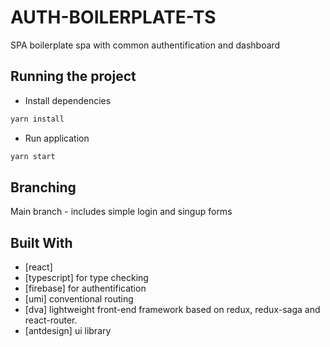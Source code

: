 # AUTH-BOILERPLATE-TS

SPA boilerplate spa with common authentification and dashboard

## Running the project


- Install dependencies

``` bash
yarn install
```

- Run application

``` bash
yarn start
```

## Branching

Main branch - includes simple login and singup forms

## Built With

- [react]
- [typescript] for type checking
- [firebase] for authentification
- [umi] conventional routing 
- [dva] lightweight front-end framework based on redux, redux-saga and react-router.
- [antdesign] ui library